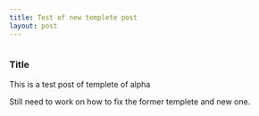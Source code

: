 ```yaml
---
title: Test of new templete post
layout: post
---
```


<span class="image featured"><img src="{{ site.baseurl }}/assets/images/pic02.jpg" alt=""></span>
<h3>Title</h3>
<p>This is a test post of templete of alpha</p>
<p>Still need to work on how to fix the former templete and new one.</p>

